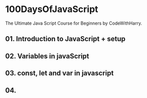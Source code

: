 # 100DaysOfJavaScript
The Ultimate Java Script Course for Beginners by CodeWithHarry.

## 01. Introduction to JavaScript + setup
## 02. Variables in javaScript
## 03. const, let and var in javascript
## 04. 
